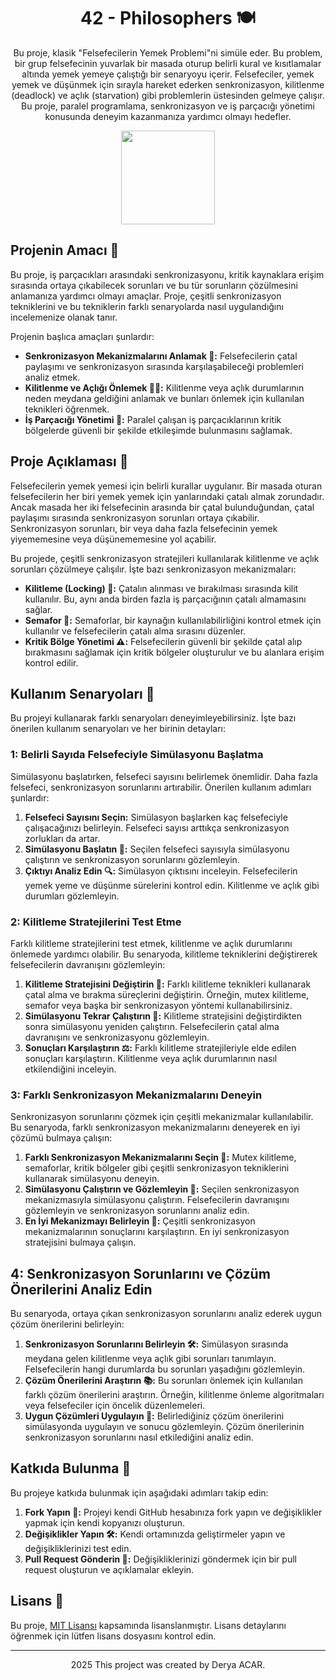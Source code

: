 <!-- Proje Başlığı -->
<h1 align="center">42 - Philosophers 🍽️</h1>

<!-- Proje Açıklaması -->
<p align="center">
  Bu proje, klasik "Felsefecilerin Yemek Problemi"ni simüle eder. Bu problem, bir grup felsefecinin yuvarlak bir masada oturup belirli kural ve kısıtlamalar altında yemek yemeye çalıştığı bir senaryoyu içerir. Felsefeciler, yemek yemek ve düşünmek için sırayla hareket ederken senkronizasyon, kilitlenme (deadlock) ve açlık (starvation) gibi problemlerin üstesinden gelmeye çalışır. Bu proje, paralel programlama, senkronizasyon ve iş parçacığı yönetimi konusunda deneyim kazanmanıza yardımcı olmayı hedefler.
</p>

<!-- Proje Logosu veya Görseli -->
<p align="center">
  <a target="blank"><img src="https://i.hizliresim.com/xtvqc35.png" height="150" width="150" /></a>
</p>

<!-- Projenin Amacı -->
## Projenin Amacı 🎯
<p>
  Bu proje, iş parçacıkları arasındaki senkronizasyonu, kritik kaynaklara erişim sırasında ortaya çıkabilecek sorunları ve bu tür sorunların çözülmesini anlamanıza yardımcı olmayı amaçlar. Proje, çeşitli senkronizasyon tekniklerini ve bu tekniklerin farklı senaryolarda nasıl uygulandığını incelemenize olanak tanır.
</p>

<p>Projenin başlıca amaçları şunlardır:</p>
<ul>
  <li><strong>Senkronizasyon Mekanizmalarını Anlamak 🔄:</strong> Felsefecilerin çatal paylaşımı ve senkronizasyon sırasında karşılaşabileceği problemleri analiz etmek.</li>
  <li><strong>Kilitlenme ve Açlığı Önlemek 🚫🍴:</strong> Kilitlenme veya açlık durumlarının neden meydana geldiğini anlamak ve bunları önlemek için kullanılan teknikleri öğrenmek.</li>
  <li><strong>İş Parçacığı Yönetimi 👥:</strong> Paralel çalışan iş parçacıklarının kritik bölgelerde güvenli bir şekilde etkileşimde bulunmasını sağlamak.</li>
</ul>

<!-- Proje Açıklaması -->
## Proje Açıklaması 📜
<p>
  Felsefecilerin yemek yemesi için belirli kurallar uygulanır. Bir masada oturan felsefecilerin her biri yemek yemek için yanlarındaki çatalı almak zorundadır. Ancak masada her iki felsefecinin arasında bir çatal bulunduğundan, çatal paylaşımı sırasında senkronizasyon sorunları ortaya çıkabilir. Senkronizasyon sorunları, bir veya daha fazla felsefecinin yemek yiyememesine veya düşünememesine yol açabilir.
</p>

<p>Bu projede, çeşitli senkronizasyon stratejileri kullanılarak kilitlenme ve açlık sorunları çözülmeye çalışılır. İşte bazı senkronizasyon mekanizmaları:</p>
<ul>
  <li><strong>Kilitleme (Locking) 🔐:</strong> Çatalın alınması ve bırakılması sırasında kilit kullanılır. Bu, aynı anda birden fazla iş parçacığının çatalı almamasını sağlar.</li>
  <li><strong>Semafor 🚦:</strong> Semaforlar, bir kaynağın kullanılabilirliğini kontrol etmek için kullanılır ve felsefecilerin çatalı alma sırasını düzenler.</li>
  <li><strong>Kritik Bölge Yönetimi ⚠️:</strong> Felsefecilerin güvenli bir şekilde çatal alıp bırakmasını sağlamak için kritik bölgeler oluşturulur ve bu alanlara erişim kontrol edilir.</li>
</ul>

<!-- Kullanım Senaryoları -->
## Kullanım Senaryoları 📝
<p>Bu projeyi kullanarak farklı senaryoları deneyimleyebilirsiniz. İşte bazı önerilen kullanım senaryoları ve her birinin detayları:</p>

### 1: Belirli Sayıda Felsefeciyle Simülasyonu Başlatma
Simülasyonu başlatırken, felsefeci sayısını belirlemek önemlidir. Daha fazla felsefeci, senkronizasyon sorunlarını artırabilir. Önerilen kullanım adımları şunlardır:

1. **Felsefeci Sayısını Seçin:** Simülasyon başlarken kaç felsefeciyle çalışacağınızı belirleyin. Felsefeci sayısı arttıkça senkronizasyon zorlukları da artar.
2. **Simülasyonu Başlatın 🚀:** Seçilen felsefeci sayısıyla simülasyonu çalıştırın ve senkronizasyon sorunlarını gözlemleyin.
3. **Çıktıyı Analiz Edin 🔍:** Simülasyon çıktısını inceleyin. Felsefecilerin yemek yeme ve düşünme sürelerini kontrol edin. Kilitlenme ve açlık gibi durumları gözlemleyin.

### 2: Kilitleme Stratejilerini Test Etme
Farklı kilitleme stratejilerini test etmek, kilitlenme ve açlık durumlarını önlemede yardımcı olabilir. Bu senaryoda, kilitleme tekniklerini değiştirerek felsefecilerin davranışını gözlemleyin:

1. **Kilitleme Stratejisini Değiştirin 🔄:** Farklı kilitleme teknikleri kullanarak çatal alma ve bırakma süreçlerini değiştirin. Örneğin, mutex kilitleme, semafor veya başka bir senkronizasyon yöntemi kullanabilirsiniz.
2. **Simülasyonu Tekrar Çalıştırın 🔄:** Kilitleme stratejisini değiştirdikten sonra simülasyonu yeniden çalıştırın. Felsefecilerin çatal alma davranışını ve senkronizasyonu gözlemleyin.
3. **Sonuçları Karşılaştırın ⚖️:** Farklı kilitleme stratejileriyle elde edilen sonuçları karşılaştırın. Kilitlenme veya açlık durumlarının nasıl etkilendiğini inceleyin.

### 3: Farklı Senkronizasyon Mekanizmalarını Deneyin
Senkronizasyon sorunlarını çözmek için çeşitli mekanizmalar kullanılabilir. Bu senaryoda, farklı senkronizasyon mekanizmalarını deneyerek en iyi çözümü bulmaya çalışın:

1. **Farklı Senkronizasyon Mekanizmalarını Seçin 🧩:** Mutex kilitleme, semaforlar, kritik bölgeler gibi çeşitli senkronizasyon tekniklerini kullanarak simülasyonu deneyin.
2. **Simülasyonu Çalıştırın ve Gözlemleyin 👀:** Seçilen senkronizasyon mekanizmasıyla simülasyonu çalıştırın. Felsefecilerin davranışını gözlemleyin ve senkronizasyon sorunlarını analiz edin.
3. **En İyi Mekanizmayı Belirleyin 🥇:** Çeşitli senkronizasyon mekanizmalarının sonuçlarını karşılaştırın. En iyi senkronizasyon stratejisini bulmaya çalışın.

## 4: Senkronizasyon Sorunlarını ve Çözüm Önerilerini Analiz Edin
Bu senaryoda, ortaya çıkan senkronizasyon sorunlarını analiz ederek uygun çözüm önerilerini belirleyin:

1. **Senkronizasyon Sorunlarını Belirleyin 🛠️:** Simülasyon sırasında meydana gelen kilitlenme veya açlık gibi sorunları tanımlayın. Felsefecilerin hangi durumlarda bu sorunları yaşadığını gözlemleyin.
2. **Çözüm Önerilerini Araştırın 📚:** Bu sorunları önlemek için kullanılan farklı çözüm önerilerini araştırın. Örneğin, kilitlenme önleme algoritmaları veya felsefeciler için öncelik düzenlemeleri.
3. **Uygun Çözümleri Uygulayın 🔧:** Belirlediğiniz çözüm önerilerini simülasyonda uygulayın ve sonucu gözlemleyin. Çözüm önerilerinin senkronizasyon sorunlarını nasıl etkilediğini analiz edin.

<!-- Katkıda Bulunma -->
## Katkıda Bulunma 🤝
<p>Bu projeye katkıda bulunmak için aşağıdaki adımları takip edin:</p>
<ol>
  <li><strong>Fork Yapın 🔄:</strong> Projeyi kendi GitHub hesabınıza fork yapın ve değişiklikler yapmak için kendi kopyanızı oluşturun.</li>
  <li><strong>Değişiklikler Yapın 🛠️:</strong> Kendi ortamınızda geliştirmeler yapın ve değişikliklerinizi test edin.</li>
  <li><strong>Pull Request Gönderin 📩:</strong> Değişikliklerinizi göndermek için bir pull request oluşturun ve açıklamalar ekleyin.</li>
</ol>

<!-- Lisans -->
## Lisans 📜
<p>Bu proje, <a href="LICENSE">MIT Lisansı</a> kapsamında lisanslanmıştır. Lisans detaylarını öğrenmek için lütfen lisans dosyasını kontrol edin.</p>

---

<p align="center">2025 This project was created by Derya ACAR.</p>

